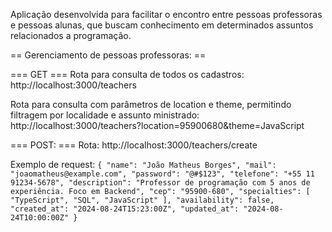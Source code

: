 Aplicação desenvolvida para facilitar o encontro entre pessoas professoras e pessoas alunas, que buscam conhecimento em determinados assuntos relacionados a programação.


== Gerenciamento de pessoas professoras: ==

=== GET ===
Rota para consulta de todos os cadastros: http://localhost:3000/teachers

Rota para consulta com parâmetros de location e theme, permitindo filtragem por localidade e assunto ministrado: http://localhost:3000/teachers?location=95900680&theme=JavaScript


=== POST: ===
Rota: http://localhost:3000/teachers/create

Exemplo de request:
`{
  "name": "João Matheus Borges",
  "mail": "joaomatheus@example.com",
  "password": "@#$123",
  "telefone": "+55 11 91234-5678",
  "description": "Professor de programação com 5 anos de experiência. Foco em Backend",
  "cep": "95900-680",
  "specialties": [
    "TypeScript",
    "SQL",
    "JavaScript"
  ],
  "availability": false,
  "created_at": "2024-08-24T15:23:00Z",
  "updated_at": "2024-08-24T10:00:00Z"
}`